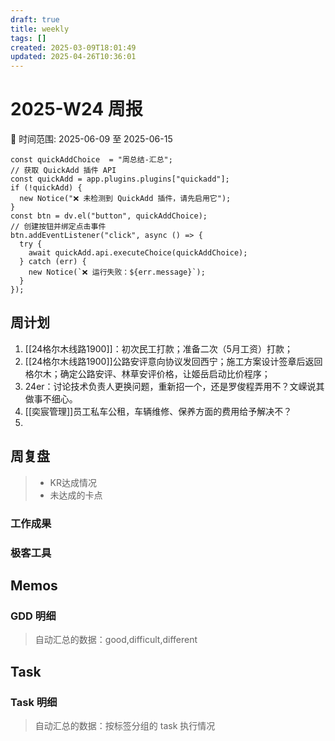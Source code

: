 ```yaml
---
draft: true
title: weekly
tags: []
created: 2025-03-09T18:01:49
updated: 2025-04-26T10:36:01
---
```

# 2025-W24 周报

📅 时间范围: 2025-06-09 至 2025-06-15

```dataviewjs  
const quickAddChoice  = "周总结-汇总";
// 获取 QuickAdd 插件 API
const quickAdd = app.plugins.plugins["quickadd"];
if (!quickAdd) {
  new Notice("❌ 未检测到 QuickAdd 插件，请先启用它");
}
const btn = dv.el("button", quickAddChoice);
// 创建按钮并绑定点击事件
btn.addEventListener("click", async () => {
  try {
    await quickAdd.api.executeChoice(quickAddChoice);
  } catch (err) {
    new Notice(`❌ 运行失败：${err.message}`);
  }
});
```

## 周计划
1. [[24格尔木线路1900]]：初次民工打款；准备二次（5月工资）打款；
2. [[24格尔木线路1900]]公路安评意向协议发回西宁；施工方案设计签章后返回格尔木；确定公路安评、林草安评价格，让姬岳启动比价程序；
3. 24er：讨论技术负责人更换问题，重新招一个，还是罗俊程弄用不？文嵘说其做事不细心。
4. [[奕宸管理]]员工私车公租，车辆维修、保养方面的费用给予解决不？
5. 

## 周复盘
> * KR达成情况
> * 未达成的卡点

### 工作成果

### 极客工具

## Memos
### GDD 明细

> 自动汇总的数据：good,difficult,different

## Task
### Task 明细

> 自动汇总的数据：按标签分组的 task 执行情况